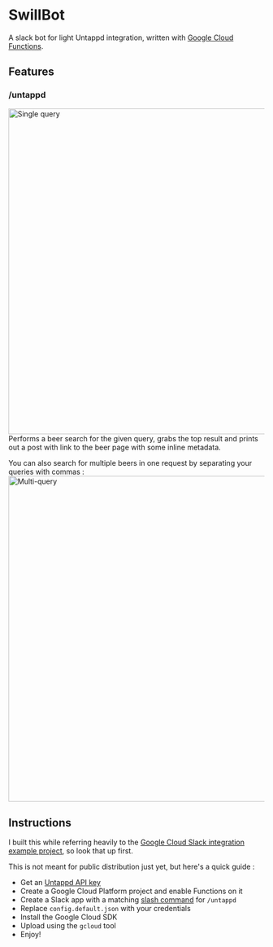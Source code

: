 # SwillBot
A slack bot for light Untappd integration, written with [Google Cloud Functions](https://cloud.google.com/functions/).

## Features
### /untappd
<img alt="Single query" src="https://i.imgur.com/NtqHF5W.png" width="640">
Performs a beer search for the given query, grabs the top result and prints out a post with link to the beer page with some inline metadata.

You can also search for multiple beers in one request by separating your queries with commas :
<img alt="Multi-query" src="https://i.imgur.com/NQpS3Bd.png" width="640">

## Instructions
I built this while referring heavily to the [Google Cloud Slack integration example project](https://cloud.google.com/functions/docs/tutorials/slack), so look that up first.

This is not meant for public distribution just yet, but here's a quick guide :
- Get an [Untappd API key](https://untappd.com/api/dashboard)
- Create a Google Cloud Platform project and enable Functions on it
- Create a Slack app with a matching [slash command](https://api.slack.com/slash-commands#creating_commands) for `/untappd`
- Replace `config.default.json` with your credentials
- Install the Google Cloud SDK
- Upload using the `gcloud` tool
- Enjoy!